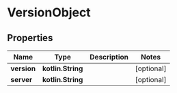 
# VersionObject

## Properties
Name | Type | Description | Notes
------------ | ------------- | ------------- | -------------
**version** | **kotlin.String** |  |  [optional]
**server** | **kotlin.String** |  |  [optional]



